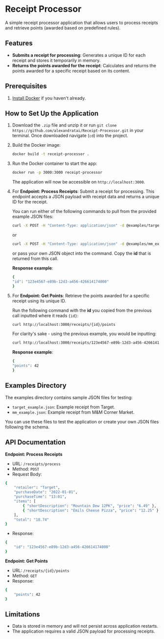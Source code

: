 # Receipt Processor
A simple receipt processor application that allows users to process receipts and retrieve points (awarded based on predefined rules).

## Features

+ **Submits a receipt for processing**: Generates a unique ID for each receipt and stores it temporarily in memory.
+ **Returns the points awarded for the receipt**: Calculates and returns the points awarded for a specific receipt based on its content.

## Prerequisites 

1. [Install Docker](https://www.docker.com/get-started) if you haven't already.

## How to Set Up the Application

1. Download the `.zip` file and unzip it or run `git clone https://github.com/alexandratai/Receipt-Processor.git` in your terminal. Once downloaded navigate (`cd`) into the project.
2. Build the Docker image: 
    ```bash
   docker build -t receipt-processor .
    ```
3. Run the Docker container to start the app:
    ```bash 
   docker run -p 3000:3000 receipt-processor
    ```

    The application will now be accessible on `http://localhost:3000`.
4. For **Endpoint: Process Receipts**:
    Submit a receipt for processing. This endpoint accepts a JSON payload with receipt data and returns a unique ID for the receipt.

    You can run either of the following commands to pull from the provided example JSON files: 

    ```bash
    curl -X POST -H "Content-Type: application/json" -d @examples/target_example.json http://localhost:3000/receipts/process
    ```

    or

    ```bash
    curl -X POST -H "Content-Type: application/json" -d @examples/mm_example.json http://localhost:3000/receipts/process
    ```

    or pass your own JSON object into the command. Copy the **id** that is returned from this call.

    **Response example**:

    ```bash
    {
    "id": "123e4567-e89b-12d3-a456-426614174000"
    }
    ```


5. For **Endpoint: Get Points**:
    Retrieve the points awarded for a specific receipt using its unique ID.
    
    Run the following command with the **id** you copied from the previous call inputted where it reads `{id}`:

    ```bash
    curl http://localhost:3000/receipts/{id}/points
    ```  

    For clarity's sake - using the previous example, you would be inputting:

    ```bash
    curl http://localhost:3000/receipts/123e4567-e89b-12d3-a456-426614174000/points
    ```

     **Response example**:

    ```bash
    {
    "points": 42
    }
    ```
    
## Examples Directory

The examples directory contains sample JSON files for testing:

+ `target_example.json`: Example receipt from Target.
+ `mm_example.json`: Example receipt from M&M Corner Market.

You can use these files to test the application or create your own JSON files following the schema.

## API Documentation

**Endpoint: Process Receipts**

+ URL: `/receipts/process`
+ Method: `POST`
+ Request Body:

```bash
{
    "retailer": "Target",
    "purchaseDate": "2022-01-01",
    "purchaseTime": "13:01",
    "items": [
        { "shortDescription": "Mountain Dew 12PK", "price": "6.49" },
        { "shortDescription": "Emils Cheese Pizza", "price": "12.25" }
    ],
    "total": "18.74"
}
```

+ Response:

```bash
{
    "id": "123e4567-e89b-12d3-a456-426614174000"
}
```

**Endpoint: Get Points**

+ URL: `/receipts/{id}/points`
+ Method: `GET`
+ Response:

```bash
{
    "points": 42
}
```

## Limitations

+ Data is stored in memory and will not persist across application restarts.
+ The application requires a valid JSON payload for processing receipts.